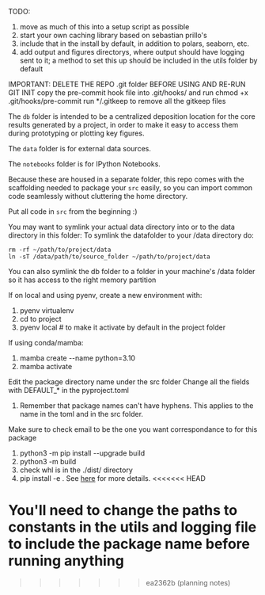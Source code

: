 TODO: 
1. move as much of this into a setup script as possible
2. start your own caching library based on sebastian prillo's
3. include that in the install by default, in addition to polars, seaborn, etc.
4. add output and figures directorys, where output should have logging sent to it; a method to set this up should be included in the utils folder by default

IMPORTANT: DELETE THE REPO .git folder BEFORE USING AND RE-RUN GIT INIT
copy the pre-commit hook file into .git/hooks/ and run chmod +x .git/hooks/pre-commit
run \*/.gitkeep to remove all the gitkeep files

The ```db``` folder is intended to be a centralized deposition location for the core results generated by a project, in order to make it easy to access them during prototyping or plotting key figures.

The ```data``` folder is for external data sources.

The ```notebooks``` folder is for IPython Notebooks.

Because these are housed in a separate folder, this repo comes with the scaffolding needed to package your ```src``` easily, so you can import common code seamlessly without cluttering the home directory.

Put all code in ```src``` from the beginning :)

You may want to symlink your actual data directory into or to the data directory in this folder:
To symlink the datafolder to your /data directory do: 
```
rm -rf ~/path/to/project/data
ln -sT /data/path/to/source_folder ~/path/to/project/data
```
You can also symlink the db folder to a folder in your machine's /data folder so it has access to the right memory partition

If on local and using pyenv, create a new environment with:
1. pyenv virtualenv <python-version> <env-name>
2. cd to project
3. pyenv local <env-name> # to make it activate by default in the project folder

If using conda/mamba:
1. mamba create --name <env-name> python=3.10
2. mamba activate <env-name>

Edit the package directory name under the src folder
Change all the fields with DEFAULT_* in the pyproject.toml
1. Remember that package names can't have hyphens. This applies to the name in the toml and in the src folder.

Make sure to check email to be the one you want correspondance to for this package
1. python3 -m pip install --upgrade build
2. python3 -m build
3. check whl is in the ./dist/ directory
4. pip install -e .
See [here](https://packaging.python.org/en/latest/tutorials/packaging-projects/) for more details.
<<<<<<< HEAD

You'll need to change the paths to constants in the utils and logging file to include the package name before running anything
=======
>>>>>>> ea2362b (planning notes)
